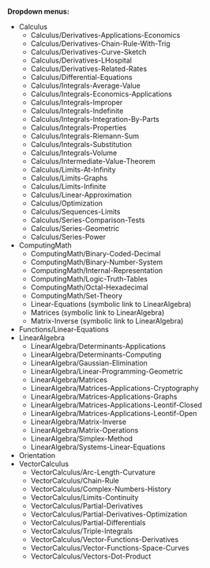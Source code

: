 **Dropdown menus:**
* Calculus
  - Calculus/Derivatives-Applications-Economics
  - Calculus/Derivatives-Chain-Rule-With-Trig 
  - Calculus/Derivatives-Curve-Sketch 
  - Calculus/Derivatives-LHospital 
  - Calculus/Derivatives-Related-Rates 
  - Calculus/Differential-Equations 
  - Calculus/Integrals-Average-Value 
  - Calculus/Integrals-Economics-Applications 
  - Calculus/Integrals-Improper 
  - Calculus/Integrals-Indefinite 
  - Calculus/Integrals-Integration-By-Parts 
  - Calculus/Integrals-Properties 
  - Calculus/Integrals-Riemann-Sum 
  - Calculus/Integrals-Substitution 
  - Calculus/Integrals-Volume 
  - Calculus/Intermediate-Value-Theorem 
  - Calculus/Limits-At-Infinity 
  - Calculus/Limits-Graphs 
  - Calculus/Limits-Infinite 
  - Calculus/Linear-Approximation 
  - Calculus/Optimization 
  - Calculus/Sequences-Limits 
  - Calculus/Series-Comparison-Tests 
  - Calculus/Series-Geometric 
  - Calculus/Series-Power 
* ComputingMath
  - ComputingMath/Binary-Coded-Decimal
  - ComputingMath/Binary-Number-System
  - ComputingMath/Internal-Representation
  - ComputingMath/Logic-Truth-Tables
  - ComputingMath/Octal-Hexadecimal
  - ComputingMath/Set-Theory
  - Linear-Equations (symbolic link to LinearAlgebra)
  - Matrices  (symbolic link to LinearAlgebra)
  - Matrix-Inverse  (symbolic link to LinearAlgebra)
* Functions/Linear-Equations
* LinearAlgebra
  - LinearAlgebra/Determinants-Applications
  - LinearAlgebra/Determinants-Computing
  - LinearAlgebra/Gaussian-Elimination
  - LinearAlgebra/Linear-Programming-Geometric
  - LinearAlgebra/Matrices
  - LinearAlgebra/Matrices-Applications-Cryptography
  - LinearAlgebra/Matrices-Applications-Graphs
  - LinearAlgebra/Matrices-Applications-Leontif-Closed
  - LinearAlgebra/Matrices-Applications-Leontif-Open
  - LinearAlgebra/Matrix-Inverse
  - LinearAlgebra/Matrix-Operations
  - LinearAlgebra/Simplex-Method
  - LinearAlgebra/Systems-Linear-Equations
* Orientation
* VectorCalculus
  - VectorCalculus/Arc-Length-Curvature
  - VectorCalculus/Chain-Rule
  - VectorCalculus/Complex-Numbers-History
  - VectorCalculus/Limits-Continuity
  - VectorCalculus/Partial-Derivatives
  - VectorCalculus/Partial-Derivatives-Optimization
  - VectorCalculus/Partial-Differentials
  - VectorCalculus/Triple-Integrals
  - VectorCalculus/Vector-Functions-Derivatives
  - VectorCalculus/Vector-Functions-Space-Curves
  - VectorCalculus/Vectors-Dot-Product

